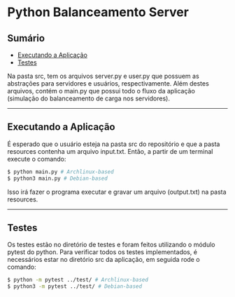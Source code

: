 # Python Balanceamento Server

## Sumário

- [Executando a Aplicação](#executando-a-aplicação)
- [Testes](#testes)



Na pasta src, tem os arquivos server.py e user.py que possuem as abstrações para servidores e usuários, respectivamente. Além destes arquivos, contém o main.py que possui todo o fluxo da aplicação (simulação do balanceamento de carga nos servidores).

---

## Executando a Aplicação

É esperado que o usuário esteja na pasta src do repositório e que a pasta resources contenha um arquivo input.txt. Então, a partir de um terminal execute o comando:

```sh
$ python main.py # Archlinux-based
$ python3 main.py # Debian-based
```

Isso irá fazer o programa executar e gravar um arquivo (output.txt) na pasta resources.

---

## Testes

Os testes estão no diretório de testes e foram feitos utilizando o módulo pytest do python. Para verificar todos os testes implementados, é necessários estar no diretório src da aplicação, em seguida rode o comando:

```sh
$ python -m pytest ../test/ # Archlinux-based
$ python3 -m pytest ../test/ # Debian-based
```

